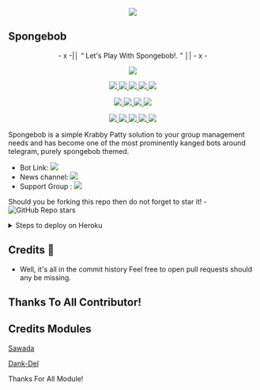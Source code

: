 <p align="center">
  <img src="https://telegra.ph/file/e89dea6e5af619deb67a5.jpg">
</p>

## Spongebob 

<p align="center">
- x -|│  “	Let's Play With Spongebob!. ”  │| - x -
</p>

<p align="center">
<a href="https://app.codacy.com/gh/BikiniBottomm/Spongebob?utm_source=github.com&utm_medium=referral&utm_content=BikiniBottomm/Spongebob&utm_campaign=Badge_Grade_Settings" alt="Codacy Badge">
<img src="https://api.codacy.com/project/badge/Grade/6141417ceaf84545bab6bd671503df51" /> </a>
</p>
<p align="center">
<a href="https://github.com/BikiniBottomm/Spongebob" alt="GitHub closed issues"> <img src="https://img.shields.io/github/issues-closed-raw/SpongebobSquarepantsKrustyKrab/Spongebob?style=flat&logo=github&color=success" /> </a>
<a href="https://github.com/BikiniBottomm/Spongebob/graphs/contributors" alt="GitHub contributors"> <img src="https://img.shields.io/github/contributors/SpongebobSquarepantsKrustyKrab/Spongebob?style=flat&logo=github" /> </a>
<a href="https://github.com/BikiniBottomm/Spongebob/network/members" alt="GitHub forks"> <img src="https://img.shields.io/github/forks/SpongebobSquarepantsKrustyKrab/Spongebob?label=Forks&logo=github" /> </a>
<a href="https://github.com/BikiniBottomm/Spongebob" alt="GitHub closed pull requests"> <img src="https://img.shields.io/github/issues-pr-closed-raw/SpongebobSquarepantsKrustyKrab/spongebob?color=success" /> </a>
<a href="https://github.com/BikiniBottomm/Spongebob" alt="GitHub issues"> <img src="https://img.shields.io/github/issues-raw/animekaizoku/saitamarobot?style=flat&logo=github&color=yellow" /> </a>
</p>
<p align="center">
<a href="https://www.python.org/" alt="made-with-python"> <img src="https://img.shields.io/badge/Made%20with-Python-1f425f.svg?style=flat&logo=python&color=red" /> </a>
<a href="https://github.com/BikiniBottomm/Spongebob" alt="Docker!"> <img src="https://aleen42.github.io/badges/src/docker.svg" /> </a>
<a href="https://github.com/BikiniBottomm/Spongebob" alt="GitHub repo size"> <img src="https://img.shields.io/github/repo-size/SpongebobSquarepantsKrustyKrab/Spongebob" /> </a>
<a href="https://github.com/BikiniBottomm/Spongebob/blob/spongebob/LICENSE" alt="GPLv3 license"> <img src="https://img.shields.io/badge/License-GPLv3-blue.svg" /> </a>
</p>
<p align="center">
<a href="https://paypal.me/nezoku" alt="Donate!"> <img src="https://aleen42.github.io/badges/src/paypal.svg" /> </a>
<a href="https://t.me/VohaUpdate" alt="Telegram!"> <img src="https://aleen42.github.io/badges/src/telegram.svg" /> </a>
<a href="" alt="VohaUnion"> <img src="https://img.shields.io/badge/Built%20by-Voha-red" /> </a>
<a href="https://github.com/BikiniBottomm/Spongebob/graphs/commit-activity" alt="Maintenance"> <img src="https://img.shields.io/badge/Maintained%3F-yes-green.svg" /> </a>
<a href="https://makeapullrequest.com" alt="PRs Welcome"> <img src="https://img.shields.io/badge/PRs-welcome-brightgreen.svg?style=flat-square" /> </a>
</p>

Spongebob is a simple Krabby Patty solution to your group management needs and has become one of the most prominently kanged bots around telegram, purely spongebob themed.

* Bot Link:  <a href="https://t.me/SpongebobSquarepantsRobot" alt="Spongebob Robot"> <img src="https://img.shields.io/badge/%F0%9F%A4%96%20-SpongebobRobot-yellow" /> </a>
* News channel: <a  href="https://t.me/SpongebobUpdates" alt="Voha Update"> <img  src="https://img.shields.io/badge/%F0%9F%92%A1-Spongebob%20Updates-9cf" /> </a>
* Support Group : <a  href="https://t.me/KrustyKrabParty" alt="Voha Update"> <img  src="https://img.shields.io/badge/%F0%9F%92%A1-Krusty%20Krab%20Party-9cf" /> </a>


Should you be forking this repo then do not forget to star it! - <img alt="GitHub Repo stars" src="https://img.shields.io/github/stars/SpongebobSquarepantsKrustyKrab/spongebob?color=white&label=%F0%9F%8C%9F%20star">

<details>
  <summary>Steps to deploy on Heroku </summary>

```
Fill in all the details, Deploy!
Now go to https://dashboard.heroku.com/apps/(app-name)/resources ( Replace (app-name) with your app name )
REMEMBER: Turn on worker dyno (Don't worry It's free :D) & Webhook
Now send the bot /start, If it doesn't respond go to https://dashboard.heroku.com/apps/(app-name)/settings and remove webhook and port.
```

  [![Deploy](https://www.herokucdn.com/deploy/button.svg)](https://heroku.com/deploy?template=https://github.com/SpongebobSquarepantsKrustyKrab/Spongebob.git)

</details>  

## Credits 📍
* Well, it's all in the commit history 
Feel free to open pull requests should any be missing.

## Thanks To All Contributor!

## Credits Modules
[Sawada](https://github.com/tsunayoshisawada)

[Dank-Del](https://github.com/dank-del)

Thanks For All Module!
